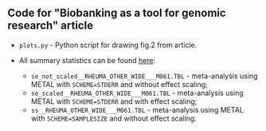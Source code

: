 ## Code for "Biobanking as a tool for genomic research" article

* `plots.py` - Python script for drawing fig.2 from article.

*  All summary statistics can be found [here](https://drive.google.com/drive/folders/1xUMZRlYVHdfEbbSGNFaqDUH7UhHjAyxF?usp=sharing):
    * `se_not_scaled__RHEUMA_OTHER_WIDE___M061.TBL` - meta-analysis using METAL with `SCHEME=STDERR` and without effect scaling;
    * `se_scaled__RHEUMA_OTHER_WIDE___M061.TBL` - meta-analysis using METAL with `SCHEME=STDERR` and with effect scaling;
    * `ss__RHEUMA_OTHER_WIDE___M061.TBL` - meta-analysis using METAL with `SCHEME=SAMPLESIZE` and without effect scaling.
